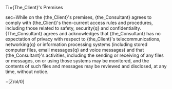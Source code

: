 Ti={The_Client}'s Premises

sec=While on the {the_Client}'s premises, {the_Consultant} agrees to comply with {the_Client}'s then-current access rules and procedures, including those related to safety, security{q} and confidentiality.  {The_Consultant} agrees and acknowledges that {the_Consultant} has no expectation of privacy with respect to {the_Client}'s telecommunications, networking{q} or information processing systems (including stored computer files, email messages{q} and voice messages) and that {the_Consultant}'s activities, including the sending or receiving of any files or messages, on or using those systems may be monitored, and the contents of such files and messages may be reviewed and disclosed, at any time, without notice.

=[Z/ol/0]
